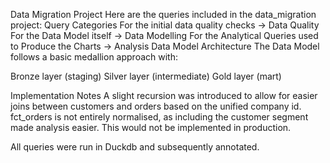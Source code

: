 Data Migration Project
Here are the queries included in the data_migration project:
Query Categories
For the initial data quality checks → Data Quality
For the Data Model itself → Data Modelling
For the Analytical Queries used to Produce the Charts → Analysis
Data Model Architecture
The Data Model follows a basic medallion approach with:

Bronze layer (staging)
Silver layer (intermediate)
Gold layer (mart)

Implementation Notes
A slight recursion was introduced to allow for easier joins between customers and orders based on the unified company id.
fct_orders is not entirely normalised, as including the customer segment made analysis easier. This would not be implemented in production.

All queries were run in Duckdb and subsequently annotated. 
